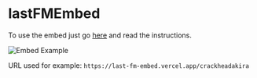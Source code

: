 # lastFMEmbed

To use the embed just go [here](https://last-fm-embed.vercel.app/) and read the instructions.

![Embed Example](https://last-fm-embed.vercel.app/crackheadakira)

URL used for example: `https://last-fm-embed.vercel.app/crackheadakira`
